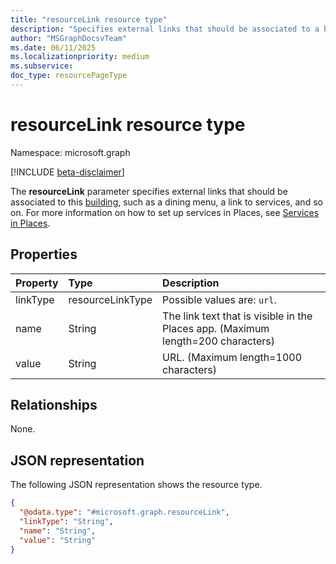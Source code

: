 ```yaml
---
title: "resourceLink resource type"
description: "Specifies external links that should be associated to a building in Places, such as a dining menu or a link to other services."
author: "MSGraphDocsvTeam"
ms.date: 06/11/2025
ms.localizationpriority: medium
ms.subservice:
doc_type: resourcePageType
---
```


# resourceLink resource type

Namespace: microsoft.graph

[!INCLUDE [beta-disclaimer](../../includes/beta-disclaimer.md)]

The **resourceLink** parameter specifies external links that should be associated to this [building](./building.md), such as a dining menu, a link to services, and so on. For more information on how to set up services in Places, see [Services in Places](/deployoffice/places/services-in-places).

## Properties
|Property|Type|Description|
|:---|:---|:---|
|linkType|resourceLinkType|Possible values are: `url`.|
|name|String|The link text that is visible in the Places app. (Maximum length=200 characters)|
|value|String|URL. (Maximum length=1000 characters)|

## Relationships
None.

## JSON representation
The following JSON representation shows the resource type.
<!-- {
  "blockType": "resource",
  "@odata.type": "microsoft.graph.resourceLink"
}
-->
``` json
{
  "@odata.type": "#microsoft.graph.resourceLink",
  "linkType": "String",
  "name": "String",
  "value": "String"
}
```

